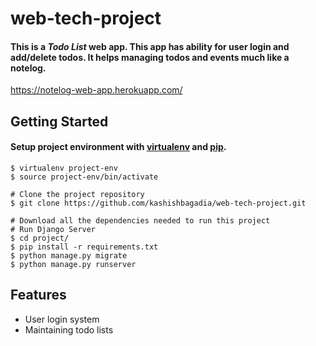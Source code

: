 # web-tech-project
#### This is a *Todo List* web app. This app has ability for user login and add/delete todos. It helps managing todos and events much like a notelog.
https://notelog-web-app.herokuapp.com/
## Getting Started
#### Setup project environment with [virtualenv](https://virtualenv.pypa.io/en/latest/) and [pip](https://pip.pypa.io/en/stable/).
```
$ virtualenv project-env
$ source project-env/bin/activate

# Clone the project repository
$ git clone https://github.com/kashishbagadia/web-tech-project.git

# Download all the dependencies needed to run this project
# Run Django Server
$ cd project/
$ pip install -r requirements.txt
$ python manage.py migrate
$ python manage.py runserver

```
## Features
* User login system
* Maintaining todo lists
